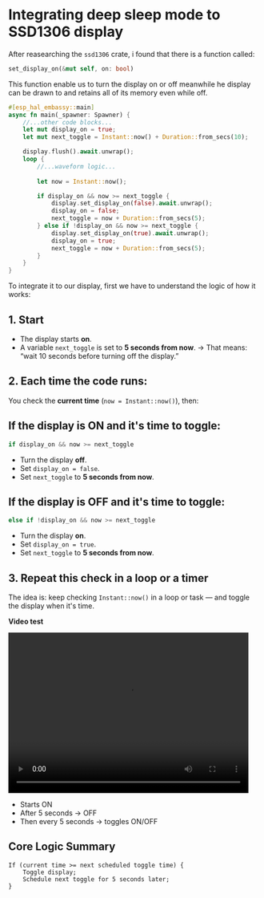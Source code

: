 # Integrating deep sleep mode to SSD1306 display
After reasearching the `ssd1306` crate, i found that there is a function called:
```rust
set_display_on(&mut self, on: bool)
```
This function enable us to turn the display on or off meanwhile he display can be drawn to and retains all of its memory even while off.

```rust
#[esp_hal_embassy::main]
async fn main(_spawner: Spawner) {
    //...other code blocks...
    let mut display_on = true;
    let mut next_toggle = Instant::now() + Duration::from_secs(10);

    display.flush().await.unwrap();
    loop {
        //...waveform logic...
        
        let now = Instant::now();

        if display_on && now >= next_toggle {
            display.set_display_on(false).await.unwrap();
            display_on = false;
            next_toggle = now + Duration::from_secs(5);
        } else if !display_on && now >= next_toggle {
            display.set_display_on(true).await.unwrap();
            display_on = true;
            next_toggle = now + Duration::from_secs(5);
        }        
    }
}
```

To integrate it to our display, first we have to understand the logic of how it works: 
## 1. **Start**

* The display starts **on**.
* A variable `next_toggle` is set to **5 seconds from now**.
  → That means: “wait 10 seconds before turning off the display.”

## 2. **Each time the code runs:**

You check the **current time** (`now = Instant::now()`), then:

## If the display is ON and it's time to toggle:

```rust
if display_on && now >= next_toggle
```

* Turn the display **off**.
* Set `display_on = false`.
* Set `next_toggle` to **5 seconds from now**.

## If the display is OFF and it's time to toggle:

```rust
else if !display_on && now >= next_toggle
```

* Turn the display **on**.
* Set `display_on = true`.
* Set `next_toggle` to **5 seconds from now**.

## 3. **Repeat this check in a loop or a timer**
The idea is: keep checking `Instant::now()` in a loop or task — and toggle the display when it's time.

**Video test**

<video src="../Demo-video/version-1-beta-4-video/ssd1306-deep-sleep.mp4" width="480" height="320" controls></video>


* Starts ON
* After 5 seconds → OFF
* Then every 5 seconds → toggles ON/OFF

## Core Logic Summary

```text
If (current time >= next scheduled toggle time) {
    Toggle display;
    Schedule next toggle for 5 seconds later;
}
```

